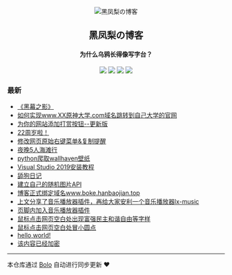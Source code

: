 <p align="center"><img alt="黑凤梨の博客" src="https://s1.ax1x.com/2020/09/04/wF7k2n.th.png"></p><h2 align="center">
黑凤梨の博客
</h2>

<h4 align="center">为什么乌鸦长得像写字台？</h4>
<p align="center"><a title="黑凤梨の博客" target="_blank" href="https://github.com/heifengli6666/bolo-blog"><img src="https://img.shields.io/github/last-commit/heifengli6666/bolo-blog.svg?style=flat-square&color=FF9900"></a>
<a title="GitHub repo size in bytes" target="_blank" href="https://github.com/heifengli6666/bolo-blog"><img src="https://img.shields.io/github/repo-size/heifengli6666/bolo-blog.svg?style=flat-square"></a>
<a title="Bolo Version" target="_blank" href="https://github.com/adlered/bolo-solo"><img src="https://img.shields.io/badge/bolo-v2.2 稳定版-f1e05a.svg?style=flat-square&color=blueviolet"></a>
<a title="Hits" target="_blank" href="https://github.com/88250/hits"><img src="https://hits.b3log.org/heifengli6666/bolo-blog.svg"></a></p>

### 最新

* [《黑幕之影》](http://106.54.174.240/articles/2023/12/11/1702279348369.html)
* [如何实现www.XX原神大学.com域名跳转到自己大学的官网](http://106.54.174.240/articles/2023/11/24/1700815888101.html)
* [为你的网站添加打赏按钮--更新版](http://106.54.174.240/articles/2023/11/10/1699619708423.html)
* [22周岁啦！](http://106.54.174.240/articles/2020/11/07/1604751902264.html)
* [修改网页原始右键菜单&复制提醒](http://106.54.174.240/articles/2020/10/06/1601994533906.html)
* [夜晚5人海滩行](http://106.54.174.240/articles/2020/10/01/1601526330322.html)
* [python爬取wallhaven壁纸](http://106.54.174.240/articles/2020/09/23/1600861774874.html)
* [Visual Studio 2019安装教程](http://106.54.174.240/articles/2020/09/17/1600326732106.html)
* [舔狗日记](http://106.54.174.240/articles/2020/09/10/1599745885516.html)
* [建立自己的随机图片API](http://106.54.174.240/articles/2020/09/08/1599540229522.html)
* [博客正式绑定域名www.boke.hanbaojian.top](http://106.54.174.240/articles/2020/09/05/1599315181886.html)
* [上文分享了音乐播放器插件，再给大家安利一个音乐播放器lx-music](http://106.54.174.240/articles/2020/09/05/1599282559863.html)
* [页脚内加入音乐播放器插件](http://106.54.174.240/music)
* [鼠标点击网页空白处出现富强民主和谐自由等字样](http://106.54.174.240/articles/2020/09/05/1599267901128.html)
* [鼠标点击网页空白处冒小圆点](http://106.54.174.240/articles/2020/09/05/1599265315675.html)
* [hello,world!](http://106.54.174.240/first)
* [该内容已经加密](http://106.54.174.240/articles/2020/09/04/1599579137573.html)



---

本仓库通过 [Bolo](https://github.com/adlered/bolo-solo) 自动进行同步更新 ❤️ 